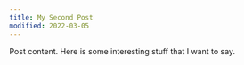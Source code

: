 ```yaml
---
title: My Second Post
modified: 2022-03-05
---
```


Post content. Here is some interesting stuff that I want to say.
